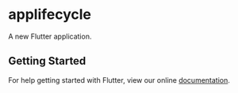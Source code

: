# applifecycle

A new Flutter application.

## Getting Started

For help getting started with Flutter, view our online
[documentation](https://flutter.io/).
